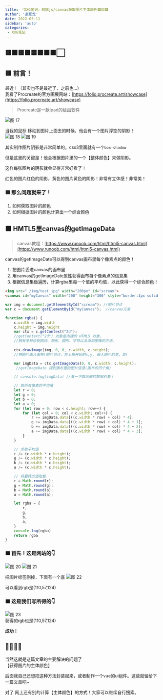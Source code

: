 ```yaml
---
title: 『XXG笔记』前端js/canvas获取图片主体颜色🟩🟨🟥
author: '谢夏戈'
date: 2022-05-11
sidebar: 'auto'
categories:
 - XXG笔记
---
```


## 🟥🟧🟨🟩🟦🟪🟫⬛⬜


## 🟥 前言！

最近！（其实也不是最近了，之前也...）  
我看了Procreate的官方画展网站：[https://folio.procreate.art/showcase](https://folio.procreate.art/showcase)
> Procreate是一款ipad的绘画软件

![图 17](./img/105d3cf5db51e7e978c6041379cb20f5098f38b516a0078367b910ef22dcf6d7.png)  

当我的鼠标 移动到图片上面去的时候，他会有一个图片浮空的阴影！   
![图 18](./img/00f81b91b3b387baefcfc0ced4fbc96fd2a7094e31f0eaaa2b9fc1031dc3fdb1.png)
![图 19](./img/b2765bb372f75cf95be9f43856c1873812a435fbed54f2dd08b6e40443529e67.png)  


其实制作图片阴影是非常简单的，css3里面就有一个`box-shadow`

但是这里的关键是！他会根据图片里的一个【整体颜色】来做阴影。

这样每张图片的阴影就会显得非常好看了！  

红色的图片红色的阴影，黄色的图片黄色的阴影！非常有立体感！非常美！

### 🟥 那么问题就来了！  
1. 如何获取图片的颜色
2. 如何根据图片的颜色计算出一个综合颜色

## 🟧 HMTL5里canvas的getImageData

> canvas教程：[https://www.runoob.com/html/html5-canvas.html](https://www.runoob.com/html/html5-canvas.html)    
  
canvas的getImageDate可以得到canvas画布里每个像素点的颜色！    

1. 把图片丢进canvas的画布里
2. 用canvas的getImageDate属性获得画布每个像素点的信息集
3. 根据信息集做遍历，计算rgba里每一个值的平均值，以此获得一个综合颜色！


```html
<img src="./img/test.jpg" width="200px" id="scream">
<canvas id="myCanvas" width="200" height="300" style="border:1px solid #c3c3c3;"></canvas> 
```
```js
var img = document.getElementById("scream"); //图片节点
var c = document.getElementById("myCanvas");  //canvas元素

function rgba() {
    c.width = img.width
    c.height = img.height
    var ctx = c.getContext("2d"); 
    //getContext("2d") 对象是内建的 HTML5 对象，
    //拥有多种绘制路径、矩形、圆形、字符以及添加图像的方法。
    
    ctx.drawImage(img, 0, 0, c.width, c.height); 
    //把图片画入画布(图片节点，左上角开始的x,y, 画入图片的宽，高)

    var imgData = ctx.getImageData(0, 0, c.width, c.height);
     //getImageDate 得到画布里的图片信息(画布的四个角)

    // console.log(imgData) //看一下取出来的数据对象！

    // 取所有像素的平均值
    let r = 0;
    let g = 0;
    let b = 0;
    let a = 0;
    for (let row = 0; row < c.height; row++) {
        for (let col = 0; col < c.width; col++) {
            r += imgData.data[((c.width * row) + col) * 4];
            g += imgData.data[((c.width * row) + col) * 4 + 1];
            b += imgData.data[((c.width * row) + col) * 4 + 2];
            a += imgData.data[((c.width * row) + col) * 4 + 3];
        }
    }

    // 求取平均值
    r /= (c.width * c.height);
    g /= (c.width * c.height);
    b /= (c.width * c.height);
    a /= (c.width * c.height);

    // 将最终的值取整
    r = Math.round(r);
    g = Math.round(g);
    b = Math.round(b);
    a = Math.round(a);

    let rgba = {
        r,
        g,
        b,
        a,
    }
    console.log(rgba)
    return rgba
}
```
### 🟧 首先！这是网站的👇
![图 20](./img/5964fe4cb8bcb51c994997314c87a1b27ae7b2ee0469c4a5b0d2c04d6f5c8487.png)
![图 21](./img/72a2a3216bb4b44c18344c104278fbd054b227c680e5157959784a2644447f0d.png)

把图片标签删掉，下面有一个底
![图 22](./img/cdf82d317ee08194a9f1a5f5569f60e2c5c494bcd50dc39ece7091449efeeff7.png)  

可以看到rgb是(110,57,124)

### 🟧 这是我们写所得的👇
![图 23](./img/4801557691c1485cfbc592a32f7718ec035cdb53f0fb872f0274035e7324e515.png)  
获得的rgb也是(110,57,124)

**成功！**
## 🎊🍾🥳🎉

当然这就是这篇文章的主要解决的问题了  
【获得图片的主体颜色】  

后面我自己还想把这种方法封装起来，或者制作一个vue的ui组件。这些就留给下一篇文章吧~


对了 网上还有别的计算【主体颜色】的方式！大家可以继续自行搜索。
